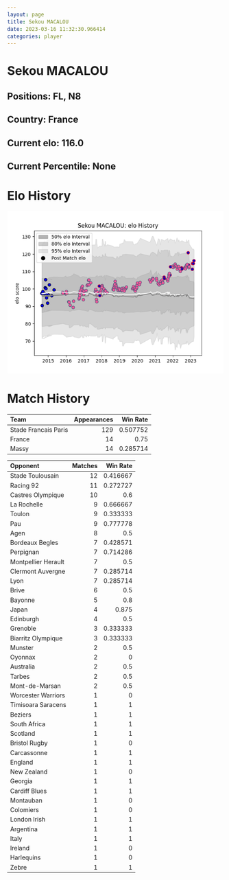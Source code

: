 ```yaml
---  
layout: page  
title: Sekou MACALOU  
date: 2023-03-16 11:32:30.966414  
categories: player  
---
```

# Sekou MACALOU

## Positions: FL, N8

## Country: France

## Current elo: 116.0

## Current Percentile: None

# Elo History


![elo history](history_SekouMACALOU.png)
# Match History


| Team                 |   Appearances |   Win Rate |
|:---------------------|--------------:|-----------:|
| Stade Francais Paris |           129 |   0.507752 |
| France               |            14 |   0.75     |
| Massy                |            14 |   0.285714 |

| Opponent            |   Matches |   Win Rate |
|:--------------------|----------:|-----------:|
| Stade Toulousain    |        12 |   0.416667 |
| Racing 92           |        11 |   0.272727 |
| Castres Olympique   |        10 |   0.6      |
| La Rochelle         |         9 |   0.666667 |
| Toulon              |         9 |   0.333333 |
| Pau                 |         9 |   0.777778 |
| Agen                |         8 |   0.5      |
| Bordeaux Begles     |         7 |   0.428571 |
| Perpignan           |         7 |   0.714286 |
| Montpellier Herault |         7 |   0.5      |
| Clermont Auvergne   |         7 |   0.285714 |
| Lyon                |         7 |   0.285714 |
| Brive               |         6 |   0.5      |
| Bayonne             |         5 |   0.8      |
| Japan               |         4 |   0.875    |
| Edinburgh           |         4 |   0.5      |
| Grenoble            |         3 |   0.333333 |
| Biarritz Olympique  |         3 |   0.333333 |
| Munster             |         2 |   0.5      |
| Oyonnax             |         2 |   0        |
| Australia           |         2 |   0.5      |
| Tarbes              |         2 |   0.5      |
| Mont-de-Marsan      |         2 |   0.5      |
| Worcester Warriors  |         1 |   0        |
| Timisoara Saracens  |         1 |   1        |
| Beziers             |         1 |   1        |
| South Africa        |         1 |   1        |
| Scotland            |         1 |   1        |
| Bristol Rugby       |         1 |   0        |
| Carcassonne         |         1 |   1        |
| England             |         1 |   1        |
| New Zealand         |         1 |   0        |
| Georgia             |         1 |   1        |
| Cardiff Blues       |         1 |   1        |
| Montauban           |         1 |   0        |
| Colomiers           |         1 |   0        |
| London Irish        |         1 |   1        |
| Argentina           |         1 |   1        |
| Italy               |         1 |   1        |
| Ireland             |         1 |   0        |
| Harlequins          |         1 |   0        |
| Zebre               |         1 |   1        |